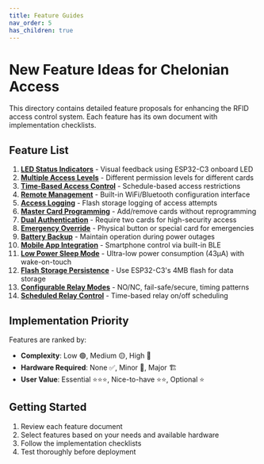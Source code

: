 ```yaml
---
title: Feature Guides
nav_order: 5
has_children: true
---
```


# New Feature Ideas for Chelonian Access

This directory contains detailed feature proposals for enhancing the RFID access control system. Each feature has its own document with implementation checklists.

## Feature List

1. **[LED Status Indicators](./01-led-status-indicators.md)** - Visual feedback using ESP32-C3 onboard LED
2. **[Multiple Access Levels](./02-multiple-access-levels.md)** - Different permission levels for different cards
3. **[Time-Based Access Control](./03-time-based-access.md)** - Schedule-based access restrictions
4. **[Remote Management](./04-remote-management.md)** - Built-in WiFi/Bluetooth configuration interface
5. **[Access Logging](./05-access-logging.md)** - Flash storage logging of access attempts
6. **[Master Card Programming](./06-master-card-programming.md)** - Add/remove cards without reprogramming
7. **[Dual Authentication](./07-dual-authentication.md)** - Require two cards for high-security access
8. **[Emergency Override](./08-emergency-override.md)** - Physical button or special card for emergencies
9. **[Battery Backup](./09-battery-backup.md)** - Maintain operation during power outages
10. **[Mobile App Integration](./10-mobile-app-integration.md)** - Smartphone control via built-in BLE
11. **[Low Power Sleep Mode](./11-low-power-sleep-mode.md)** - Ultra-low power consumption (43μA) with wake-on-touch
12. **[Flash Storage Persistence](./12-flash-persistence.md)** - Use ESP32-C3's 4MB flash for data storage
13. **[Configurable Relay Modes](./13-configurable-relay-modes.md)** - NO/NC, fail-safe/secure, timing patterns
14. **[Scheduled Relay Control](./14-scheduled-relay-control.md)** - Time-based relay on/off scheduling

## Implementation Priority

Features are ranked by:
- **Complexity**: Low 🟢, Medium 🟡, High 🔴
- **Hardware Required**: None ✅, Minor 🔧, Major 🏗️
- **User Value**: Essential ⭐⭐⭐, Nice-to-have ⭐⭐, Optional ⭐

## Getting Started

1. Review each feature document
2. Select features based on your needs and available hardware
3. Follow the implementation checklists
4. Test thoroughly before deployment